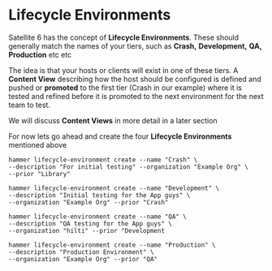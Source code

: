 # Lifecycle Environments

Satellite 6 has the concept of **Lifecycle Environments**. These should generally match the names of your tiers, such as **Crash,** **Development,** **QA,** **Production** etc etc

The idea is that your hosts or clients will exist in one of these tiers. A **Content View** describing how the host should be configured is defined and pushed or **promoted** to the first tier (Crash in our example) where it is tested and refined before it is promoted to the next environment for the next team to test.

We will discuss **Content Views** in more detail in a later section

For now lets go ahead and create the four **Lifecycle Environments** mentioned above


```
hammer lifecycle-environment create --name "Crash" \
--description "For initial testing" --organization "Example Org" \
--prior "Library"

hammer lifecycle-environment create --name "Development" \
--description "Initial testing for the App guys" \
--organization "Example Org" --prior "Crash"

hammer lifecycle-environment create --name "QA" \
--description "QA testing for the App guys" \
--organization "hilti" --prior "Development

hammer lifecycle-environment create --name "Production" \
--description "Production Environment" \
--organization "Example Org" --prior "QA"
```

